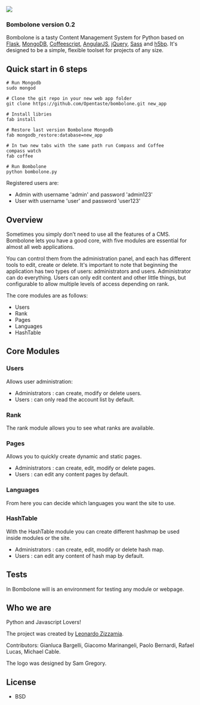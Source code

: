 <img src="http://zizzamia.com/img/bombolone_logo.png"/>

### Bombolone version 0.2 ###

Bombolone is a tasty Content Management System for Python based on [Flask](http://flask.pocoo.org/), [MongoDB](http://www.mongodb.org/), [Coffeescript](http://coffeescript.org/), [AngularJS](http://angularjs.org), [jQuery](http://jquery.com), [Sass](http://sass-lang.com) and [h5bp](http://html5boilerplate.com/). 
It's designed to be a simple, flexible toolset for projects of any size.



## Quick start in 6 steps

```shell
# Run Mongodb 
sudo mongod

# Clone the git repo in your new web app folder
git clone https://github.com/Opentaste/bombolone.git new_app

# Install libries
fab install

# Restore last version Bombolone Mongodb
fab mongodb_restore:database=new_app

# In two new tabs with the same path run Compass and Coffee
compass watch
fab coffee

# Run Bombolone 
python bombolone.py
```

Registered users are:
* Admin with username 'admin' and password 'admin123'
* User with username 'user' and password 'user123'


## Overview

Sometimes you simply don’t need to use all the features of a CMS. 
Bombolone lets you have a good core, with five modules are essential 
for almost all web applications.

You can control them from the administration panel, and each has 
different tools to edit, create or delete.
It's important to note that beginning the application has two types 
of users: administrators and users. Administrator can do everything. 
Users can only edit content and other little things,
but configurable to allow multiple levels of access depending on rank.

The core modules are as follows:
* Users
* Rank
* Pages
* Languages
* HashTable


## Core Modules

### Users ###
Allows user administration: 
* Administrators : can create, modify or delete users.
* Users : can only read the account list by default.

### Rank ###
The rank module allows you to see what ranks are available.

### Pages ###
Allows you to quickly create dynamic and static pages.
* Administrators : can create, edit, modify or delete pages.
* Users : can edit any content pages by default.

### Languages ###
From here you can decide which languages you want the site to use.

### HashTable ###
With the HashTable module you can create different hashmap be used inside modules or the site.
* Administrators : can create, edit, modify or delete hash map.
* Users : can edit any content of hash map by default.


## Tests
In Bombolone will is an environment for testing any module or webpage.


## Who we are

Python and Javascript Lovers!

The project was created by [Leonardo Zizzamia](http://zizzamia.com/). 

Contributors: Gianluca Bargelli, Giacomo Marinangeli, Paolo Bernardi, Rafael Lucas, Michael Cable.

The logo was designed by Sam Gregory.


## License

* BSD

